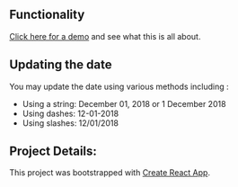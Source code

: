 ## Functionality
[Click here for a demo](https://starlimeweb.com/countdown) and see what this is all about.
 
## Updating the date
You may update the date using various methods including :
 - Using a string: December 01, 2018 or 1 December 2018
 - Using dashes: 12-01-2018
 - Using slashes: 12/01/2018

## Project Details:
This project was bootstrapped with [Create React App](https://github.com/facebookincubator/create-react-app).
